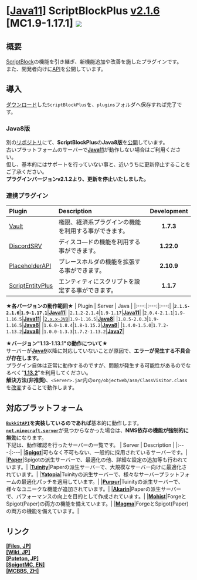 [[Java11](https://adoptopenjdk.net/?variant=openjdk11)] ScriptBlockPlus [v2.1.6](https://github.com/yuttyann/ScriptBlockPlus/releases/tag/v2.1.5) [MC1.9-1.17.1] [![](https://jitpack.io/v/yuttyann/ScriptBlockPlus.svg)](https://jitpack.io/#yuttyann/ScriptBlockPlus)
==========

概要
-----------
[ScriptBlock](https://dev.bukkit.org/projects/scriptblock)の機能を引き継ぎ、新機能追加や改善を施したプラグインです。  
また、開発者向けに[API](https://github.com/yuttyann/ScriptBlockPlus/wiki/%5BJP%5D-API-Tutorial)を公開しています。  

導入
-----------
[ダウンロード](https://www.spigotmc.org/resources/scriptblockplus.78413/)した`ScriptBlockPlus`を、`plugins`フォルダへ保存すれば完了です。  

### Java8版
別の[リポジトリ](https://github.com/yuttyann/ScriptBlockPlus-Java8)にて、**ScriptBlockPlus**の**Java8版**を[公開](https://github.com/yuttyann/ScriptBlockPlus-Java8/releases)しています。  
古いプラットフォームのサーバーで[**Java11**](https://adoptopenjdk.net/?variant=openjdk11)が動作しない場合はご利用ください。  
但し、基本的にはサポートを行っていない事と、近いうちに更新停止することをご了承ください。  
**プラグインバージョンv2.1.2より、更新を停止いたしました。**

### 連携プラグイン
| Plugin | Description | Development |
|:---|:---|:---:|
| [Vault](https://www.spigotmc.org/resources/vault.34315/) | 権限、経済系プラグインの機能を利用する事ができます。 | **1.7.3** |
| [DiscordSRV](https://www.spigotmc.org/resources/discordsrv.18494/) | ディスコ―ドの機能を利用する事ができます。 | **1.22.0** |
| [PlaceholderAPI](https://www.spigotmc.org/resources/placeholderapi.6245/) | プレースホルダの機能を拡張する事ができます。 | **2.10.9** |
| [ScriptEntityPlus](https://github.com/yuttyann/ScriptEntityPlus) | エンティティにスクリプトを設定する事ができます。 | **1.1.7** |  

**★各バージョンの動作範囲★**
| Plugin | Server | Java |
|:---:|:---:|:---:|
|**`2.1.5-2.1.6`**|**`1.9-1.17.1`**|**[Java11](https://adoptopenjdk.net/?variant=openjdk11)**|
|`2.1.2-2.1.4`|`1.9-1.17`|**[Java11](https://adoptopenjdk.net/?variant=openjdk11)**|
|`2.0.4-2.1.1`|`1.9-1.16.5`|**[Java11](https://adoptopenjdk.net/?variant=openjdk11)**|
|[`2.x.x-JV8`](https://github.com/yuttyann/ScriptBlockPlus-Java8)|`1.9-1.16.5`|**[Java8](https://adoptopenjdk.net/?variant=openjdk8)**|
|`1.8.5-2.0.3`|`1.9-1.16.5`|**[Java8](https://adoptopenjdk.net/?variant=openjdk8)**|
|`1.6.0-1.8.4`|`1.8-1.15.2`|**[Java8](https://adoptopenjdk.net/?variant=openjdk8)**|
|`1.4.0-1.5.0`|`1.7.2-1.13.2`|**[Java8](https://adoptopenjdk.net/?variant=openjdk8)**|
|`1.0.0-1.3.3`|`1.7.2-1.13.2`|**[Java7](https://jdk.java.net/java-se-ri/7)**|  

**★バージョン"1.13-1.13.1"の動作について★**  
サーバーが[**Java9**](https://jdk.java.net/java-se-ri/9)以降に対応していないことが原因で、**エラーが発生する不具合が存在します。**  
プラグイン自体は正常に動作するのですが、問題が発生する可能性があるのでなるべく"[**1.13.2**](https://papermc.io/legacy)"を利用してください。  
**解決方法(非推奨)**、`<Server>.jar`内の`org/objectweb/asm/ClassVisitor.class`を[改変](https://pastebin.com/UFBdKXJD)することで動作します。  

対応プラットフォーム
-----------
**[`BukkitAPI`](https://hub.spigotmc.org/javadocs/bukkit/overview-summary.html)を実装しているのであれば**基本的に動作します。  
[**`net.minecraft.server`**](https://sodocumentation.net/ja/bukkit/topic/9576/nms)が見つからなかった場合は、**NMS依存の機能が強制的に無効**になります。  
下記は、動作確認を行ったサーバーの一覧です。
| Server | Description |
|:---:|:---|
|**[Spigot](https://www.spigotmc.org/)**|可もなく不可もない、一般的に採用されているサーバーです。|
|**[Paper](https://papermc.io/)**|Spigotの派生サーバーで、最適化の他、詳細な設定の追加等も行われています。|
|**[Tuinity](https://ci.codemc.io/job/Spottedleaf/job/Tuinity/)**|Paperの派生サーバーで、大規模なサーバー向けに最適化されています。|
|**[Yatopia](https://yatopiamc.org/)**|Tuinityの派生サーバーで、様々なサーバープラットフォームの最適化パッチを適用しています。|
|**[Purpur](https://purpur.pl3x.net/)**|Tuinityの派生サーバーで、様々なユニークな機能が追加されています。|
|**[Akarin](https://github.com/Akarin-project/Akarin)**|Paperの派生サーバーで、パフォーマンスの向上を目的として作成されています。|
|**[Mohist](https://mohistmc.com/)**|ForgeとSpigot(Paper)の両方の機能を備えています。|
|**[Magma](https://magmafoundation.org/)**|ForgeとSpigot(Paper)の両方の機能を備えています。|

リンク
-----------
**[[Files, JP]](https://file.yuttyann44581.net/)**  
**[[Wiki, JP]](https://github.com/yuttyann/ScriptBlockPlus/wiki)**  
**[[Poteton, JP]](https://mcpoteton.com/mcplugin-scriptblockplus)**  
**[[SpigotMC, EN]](https://www.spigotmc.org/resources/scriptblockplus.78413/)**  
**[[MCBBS, ZH]](https://www.mcbbs.net/thread-691900-1-1.html)**
